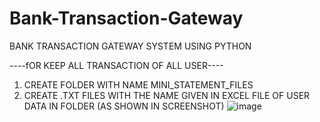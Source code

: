 # Bank-Transaction-Gateway
BANK TRANSACTION GATEWAY SYSTEM USING PYTHON


----fOR KEEP ALL TRANSACTION OF ALL USER----
1. CREATE FOLDER WITH NAME MINI_STATEMENT_FILES
2. CREATE .TXT FILES WITH THE NAME GIVEN IN EXCEL FILE OF USER DATA IN FOLDER
(AS SHOWN IN SCREENSHOT)
![image](https://user-images.githubusercontent.com/54738971/118086343-6fd25180-b3e1-11eb-962f-f9b7b09296de.png)
